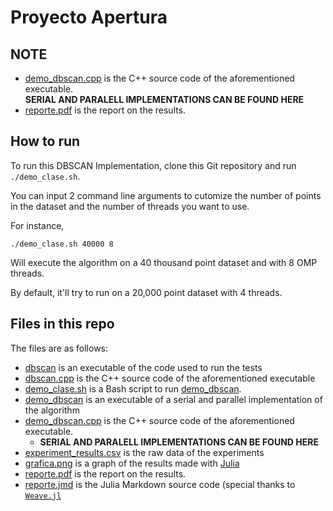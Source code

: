 # Proyecto Apertura

## NOTE
+ [demo_dbscan.cpp](demo_dbscan.cpp) is the C++ source code of the aforementioned executable.  
**SERIAL AND PARALELL IMPLEMENTATIONS CAN BE FOUND HERE**  
+ [reporte.pdf](reporte.pdf) is the report on the results.
## How to run
To run this DBSCAN Implementation, clone this Git repository and run `./demo_clase.sh`.

You can input 2 command line arguments to cutomize the number of points in the dataset and the number of threads you want to use.

For instance,

```shell
./demo_clase.sh 40000 8
```
Will execute the algorithm on a 40 thousand point dataset and with 8 OMP threads.

By default, it'll try to run on a 20,000 point dataset with 4 threads.

## Files in this repo

The files are as follows:

+ [dbscan](dbscan) is an executable of the code used to run the tests
+ [dbscan.cpp](dbscan.cpp) is the C++ source code of the aforementioned executable
+ [demo_clase.sh](demo_clase.sh) is a Bash script to run [demo_dbscan](demo_dbscan).
+ [demo_dbscan](demo_dbscan) is an executable of a serial and parallel implementation of the algorithm
+ [demo_dbscan.cpp](demo_dbscan.cpp) is the C++ source code of the aforementioned executable. 
  + **SERIAL AND PARALELL IMPLEMENTATIONS CAN BE FOUND HERE**
+ [experiment_results.csv](experiment_results.csv) is the raw data of the experiments
+ [grafica.png](grafica.png) is a graph of the results made with [Julia](https://julialang.org/)
+ [reporte.pdf](reporte.pdf) is the report on the results.
+ [reporte.jmd](reporte.jmd) is the Julia Markdown source code (special thanks to [`Weave.jl`](https://weavejl.mpastell.com/stable/)

